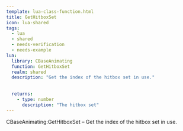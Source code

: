 ```yaml
---
template: lua-class-function.html
title: GetHitboxSet
icon: lua-shared
tags:
  - lua
  - shared
  - needs-verification
  - needs-example
lua:
  library: CBaseAnimating
  function: GetHitboxSet
  realm: shared
  description: "Get the index of the hitbox set in use."
  
  
  returns:
    - type: number
      description: "The hitbox set"
---
```


<div class="lua__search__keywords">
CBaseAnimating:GetHitboxSet &#x2013; Get the index of the hitbox set in use.
</div>

